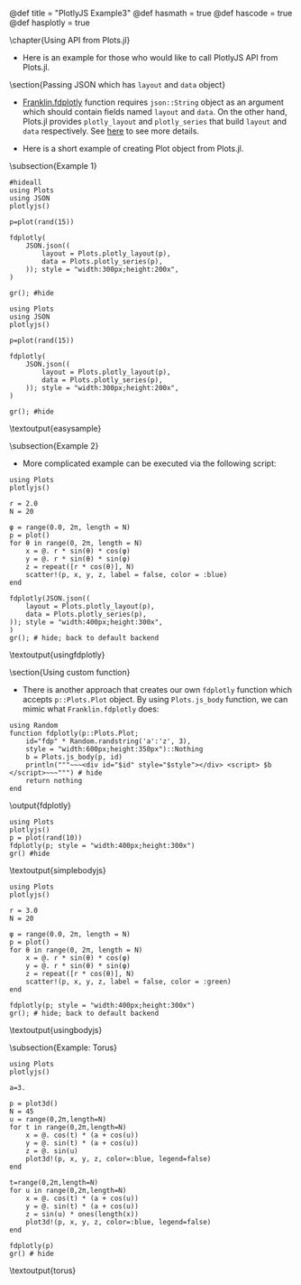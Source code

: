 @def title = "PlotlyJS Example3"
@def hasmath = true
@def hascode = true
@def hasplotly = true

\chapter{Using API from Plots.jl}

- Here is an example for those who would like to call PlotlyJS API from Plots.jl.

\section{Passing JSON which has `layout` and `data` object}

- [Franklin.fdplotly](https://github.com/tlienart/Franklin.jl/blob/2b6423783b4675ab14da74e183545ef2377bdf94/src/manager/extras.jl) function requires `json::String` object as an argument which should contain fields named `layout` and `data`. On the other hand, Plots.jl provides `plotly_layout` and `plotly_series` that build `layout` and `data` respectively. See [here](https://github.com/JuliaPlots/Plots.jl/blob/master/src/backends/plotly.jl) to see more details.

- Here is a short example of creating Plot object from Plots.jl.

\subsection{Example 1}

<!-- Since the first call frails, just do same as easysample(below) -->
```julia:dummy
#hideall
using Plots
using JSON
plotlyjs()

p=plot(rand(15))

fdplotly(
    JSON.json((
        layout = Plots.plotly_layout(p),
        data = Plots.plotly_series(p),
    )); style = "width:300px;height:200x",
)

gr(); #hide
```

```julia:easysample
using Plots
using JSON
plotlyjs()

p=plot(rand(15))

fdplotly(
    JSON.json((
        layout = Plots.plotly_layout(p),
        data = Plots.plotly_series(p),
    )); style = "width:300px;height:200x",
)

gr(); #hide
```

\textoutput{easysample}

\subsection{Example 2}

- More complicated example can be executed via the following script:


```julia:usingfdplotly
using Plots
plotlyjs()

r = 2.0
N = 20

φ = range(0.0, 2π, length = N)
p = plot()
for θ in range(0, 2π, length = N)
    x = @. r * sin(θ) * cos(φ)
    y = @. r * sin(θ) * sin(φ)
    z = repeat([r * cos(θ)], N)
    scatter!(p, x, y, z, label = false, color = :blue)
end

fdplotly(JSON.json((
    layout = Plots.plotly_layout(p),
    data = Plots.plotly_series(p),
)); style = "width:400px;height:300x",
)
gr(); # hide; back to default backend
```

\textoutput{usingfdplotly}


\section{Using custom function}

- There is another approach that creates our own `fdplotly` function which accepts `p::Plots.Plot` object.
By using `Plots.js_body` function, we can mimic what `Franklin.fdplotly` does:

```julia:fdplotly
using Random
function fdplotly(p::Plots.Plot;
    id="fdp" * Random.randstring('a':'z', 3),
    style = "width:600px;height:350px")::Nothing
    b = Plots.js_body(p, id)
    println("""~~~<div id="$id" style="$style"></div> <script> $b </script>~~~""") # hide
    return nothing
end
```

\output{fdplotly}

```julia:simplebodyjs
using Plots
plotlyjs()
p = plot(rand(10))
fdplotly(p; style = "width:400px;height:300x")
gr() #hide
```

\textoutput{simplebodyjs}

```julia:usingbodyjs
using Plots
plotlyjs()

r = 3.0
N = 20

φ = range(0.0, 2π, length = N)
p = plot()
for θ in range(0, 2π, length = N)
    x = @. r * sin(θ) * cos(φ)
    y = @. r * sin(θ) * sin(φ)
    z = repeat([r * cos(θ)], N)
    scatter!(p, x, y, z, label = false, color = :green)
end

fdplotly(p; style = "width:400px;height:300x")
gr(); # hide; back to default backend
```

\textoutput{usingbodyjs}

\subsection{Example: Torus}

```julia:torus
using Plots
plotlyjs()

a=3.

p = plot3d()
N = 45
u = range(0,2π,length=N)
for t in range(0,2π,length=N)
    x = @. cos(t) * (a + cos(u))
    y = @. sin(t) * (a + cos(u))
    z = @. sin(u)
    plot3d!(p, x, y, z, color=:blue, legend=false)
end

t=range(0,2π,length=N)
for u in range(0,2π,length=N)
    x = @. cos(t) * (a + cos(u))
    y = @. sin(t) * (a + cos(u))
    z = sin(u) * ones(length(x))
    plot3d!(p, x, y, z, color=:blue, legend=false)
end

fdplotly(p)
gr() # hide
```

\textoutput{torus}